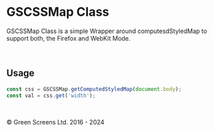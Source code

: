 # GSCSSMap Class
 
GSCSSMap Class is a simple Wrapper around computesdStyledMap to support both, the Firefox and WebKit Mode.
 
<br>

## Usage 

```JavaScript
const css = GSCSSMap.getComputedStyledMap(document.body);
const val = css.get('width');
```

<br>

&copy; Green Screens Ltd. 2016 - 2024
